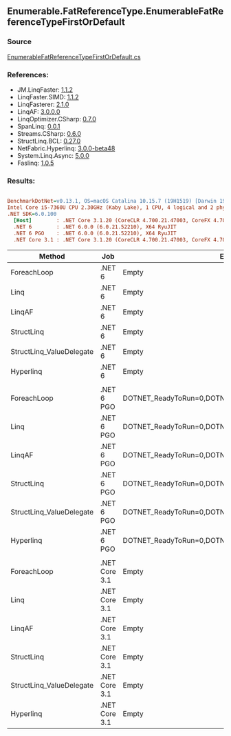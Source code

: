 ﻿## Enumerable.FatReferenceType.EnumerableFatReferenceTypeFirstOrDefault

### Source
[EnumerableFatReferenceTypeFirstOrDefault.cs](../LinqBenchmarks/Enumerable/FatReferenceType/EnumerableFatReferenceTypeFirstOrDefault.cs)

### References:
- JM.LinqFaster: [1.1.2](https://www.nuget.org/packages/JM.LinqFaster/1.1.2)
- LinqFaster.SIMD: [1.1.2](https://www.nuget.org/packages/LinqFaster.SIMD/1.0.3)
- LinqFasterer: [2.1.0](https://www.nuget.org/packages/LinqFasterer/2.1.0)
- LinqAF: [3.0.0.0](https://www.nuget.org/packages/LinqAF/3.0.0.0)
- LinqOptimizer.CSharp: [0.7.0](https://www.nuget.org/packages/LinqOptimizer.CSharp/0.7.0)
- SpanLinq: [0.0.1](https://www.nuget.org/packages/SpanLinq/0.0.1)
- Streams.CSharp: [0.6.0](https://www.nuget.org/packages/Streams.CSharp/0.6.0)
- StructLinq.BCL: [0.27.0](https://www.nuget.org/packages/StructLinq/0.27.0)
- NetFabric.Hyperlinq: [3.0.0-beta48](https://www.nuget.org/packages/NetFabric.Hyperlinq/3.0.0-beta48)
- System.Linq.Async: [5.0.0](https://www.nuget.org/packages/System.Linq.Async/5.0.0)
- Faslinq: [1.0.5](https://www.nuget.org/packages/Faslinq/1.0.5)

### Results:
``` ini

BenchmarkDotNet=v0.13.1, OS=macOS Catalina 10.15.7 (19H1519) [Darwin 19.6.0]
Intel Core i5-7360U CPU 2.30GHz (Kaby Lake), 1 CPU, 4 logical and 2 physical cores
.NET SDK=6.0.100
  [Host]        : .NET Core 3.1.20 (CoreCLR 4.700.21.47003, CoreFX 4.700.21.47101), X64 RyuJIT
  .NET 6        : .NET 6.0.0 (6.0.21.52210), X64 RyuJIT
  .NET 6 PGO    : .NET 6.0.0 (6.0.21.52210), X64 RyuJIT
  .NET Core 3.1 : .NET Core 3.1.20 (CoreCLR 4.700.21.47003, CoreFX 4.700.21.47101), X64 RyuJIT


```
|                   Method |           Job |                                                EnvironmentVariables |       Runtime | Count |     Mean |    Error |   StdDev |        Ratio | RatioSD |  Gen 0 | Allocated |
|------------------------- |-------------- |-------------------------------------------------------------------- |-------------- |------ |---------:|---------:|---------:|-------------:|--------:|-------:|----------:|
|              ForeachLoop |        .NET 6 |                                                               Empty |      .NET 6.0 |   100 | 18.21 ns | 0.077 ns | 0.068 ns |     baseline |         | 0.0229 |      48 B |
|                     Linq |        .NET 6 |                                                               Empty |      .NET 6.0 |   100 | 29.13 ns | 0.139 ns | 0.116 ns | 1.60x slower |   0.01x | 0.0229 |      48 B |
|                   LinqAF |        .NET 6 |                                                               Empty |      .NET 6.0 |   100 | 41.72 ns | 0.106 ns | 0.099 ns | 2.29x slower |   0.01x | 0.0229 |      48 B |
|               StructLinq |        .NET 6 |                                                               Empty |      .NET 6.0 |   100 | 26.79 ns | 0.029 ns | 0.024 ns | 1.47x slower |   0.01x | 0.0344 |      72 B |
| StructLinq_ValueDelegate |        .NET 6 |                                                               Empty |      .NET 6.0 |   100 | 17.45 ns | 0.086 ns | 0.072 ns | 1.04x faster |   0.00x | 0.0229 |      48 B |
|                Hyperlinq |        .NET 6 |                                                               Empty |      .NET 6.0 |   100 | 45.25 ns | 0.066 ns | 0.058 ns | 2.48x slower |   0.01x | 0.0344 |      72 B |
|                          |               |                                                                     |               |       |          |          |          |              |         |        |           |
|              ForeachLoop |    .NET 6 PGO | DOTNET_ReadyToRun=0,DOTNET_TC_QuickJitForLoops=1,DOTNET_TieredPGO=1 |      .NET 6.0 |   100 | 14.62 ns | 0.100 ns | 0.094 ns |     baseline |         | 0.0229 |      48 B |
|                     Linq |    .NET 6 PGO | DOTNET_ReadyToRun=0,DOTNET_TC_QuickJitForLoops=1,DOTNET_TieredPGO=1 |      .NET 6.0 |   100 | 22.87 ns | 0.044 ns | 0.039 ns | 1.56x slower |   0.01x | 0.0229 |      48 B |
|                   LinqAF |    .NET 6 PGO | DOTNET_ReadyToRun=0,DOTNET_TC_QuickJitForLoops=1,DOTNET_TieredPGO=1 |      .NET 6.0 |   100 | 40.04 ns | 0.101 ns | 0.084 ns | 2.74x slower |   0.02x | 0.0229 |      48 B |
|               StructLinq |    .NET 6 PGO | DOTNET_ReadyToRun=0,DOTNET_TC_QuickJitForLoops=1,DOTNET_TieredPGO=1 |      .NET 6.0 |   100 | 24.94 ns | 0.104 ns | 0.097 ns | 1.71x slower |   0.01x | 0.0344 |      72 B |
| StructLinq_ValueDelegate |    .NET 6 PGO | DOTNET_ReadyToRun=0,DOTNET_TC_QuickJitForLoops=1,DOTNET_TieredPGO=1 |      .NET 6.0 |   100 | 14.39 ns | 0.021 ns | 0.019 ns | 1.02x faster |   0.01x | 0.0229 |      48 B |
|                Hyperlinq |    .NET 6 PGO | DOTNET_ReadyToRun=0,DOTNET_TC_QuickJitForLoops=1,DOTNET_TieredPGO=1 |      .NET 6.0 |   100 | 36.22 ns | 0.042 ns | 0.037 ns | 2.48x slower |   0.02x | 0.0344 |      72 B |
|                          |               |                                                                     |               |       |          |          |          |              |         |        |           |
|              ForeachLoop | .NET Core 3.1 |                                                               Empty | .NET Core 3.1 |   100 | 24.54 ns | 0.064 ns | 0.060 ns |     baseline |         | 0.0229 |      48 B |
|                     Linq | .NET Core 3.1 |                                                               Empty | .NET Core 3.1 |   100 | 33.78 ns | 0.078 ns | 0.069 ns | 1.38x slower |   0.00x | 0.0229 |      48 B |
|                   LinqAF | .NET Core 3.1 |                                                               Empty | .NET Core 3.1 |   100 | 47.04 ns | 0.080 ns | 0.071 ns | 1.92x slower |   0.01x | 0.0229 |      48 B |
|               StructLinq | .NET Core 3.1 |                                                               Empty | .NET Core 3.1 |   100 | 33.01 ns | 0.121 ns | 0.107 ns | 1.35x slower |   0.01x | 0.0344 |      72 B |
| StructLinq_ValueDelegate | .NET Core 3.1 |                                                               Empty | .NET Core 3.1 |   100 | 23.18 ns | 0.046 ns | 0.043 ns | 1.06x faster |   0.00x | 0.0229 |      48 B |
|                Hyperlinq | .NET Core 3.1 |                                                               Empty | .NET Core 3.1 |   100 | 47.54 ns | 0.156 ns | 0.138 ns | 1.94x slower |   0.01x | 0.0344 |      72 B |
